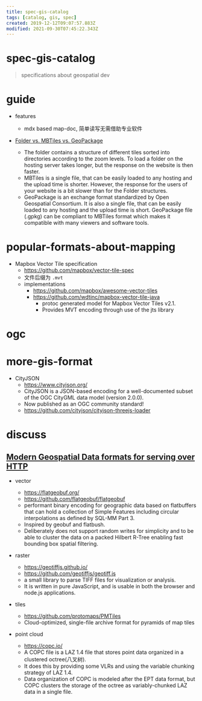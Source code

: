 ```yaml
---
title: spec-gis-catalog
tags: [catalog, gis, spec]
created: 2019-12-12T09:07:57.883Z
modified: 2021-09-30T07:45:22.343Z
---
```


# spec-gis-catalog

> specifications about geospatial dev

# guide
- features
  - mdx based map-doc, 简单读写无需借助专业软件

- [Folder vs. MBTiles vs. GeoPackage](https://documentation.maptiler.com/hc/en-us/articles/360020886878-Folder-vs-MBTiles-vs-GeoPackage)
  - The folder contains a structure of different tiles sorted into directories according to the zoom levels. To load a folder on the hosting server takes longer, but the response on the website is then faster.
  - MBTiles is a single file, that can be easily loaded to any hosting and the upload time is shorter. However, the response for the users of your website is a bit slower than for the Folder structures.
  - GeoPackage is an exchange format standardized by Open Geospatial Consortium. It is also a single file, that can be easily loaded to any hosting and the upload time is short. GeoPackage file (.gpkg) can be compliant to MBTiles format which makes it compatible with many viewers and software tools.
# popular-formats-about-mapping
- Mapbox Vector Tile specification
  - https://github.com/mapbox/vector-tile-spec
  - 文件后缀为 `.mvt`
  - implementations 
    - https://github.com/mapbox/awesome-vector-tiles
    - https://github.com/wdtinc/mapbox-vector-tile-java
      - protoc generated model for Mapbox Vector Tiles v2.1.
      - Provides MVT encoding through use of the jts library
# ogc

# more-gis-format

- CityJSON
  - https://www.cityjson.org/
  - CityJSON is a JSON-based encoding for a well-documented subset of the OGC CityGML data model (version 2.0.0). 
  - Now published as an OGC community standard!
  - https://github.com/cityjson/cityjson-threejs-loader
# discuss

## [Modern Geospatial Data formats for serving over HTTP](https://twitter.com/sabman/status/1443294413933928468)

- vector
  - https://flatgeobuf.org/
  - https://github.com/flatgeobuf/flatgeobuf
  - performant binary encoding for geographic data based on flatbuffers that can hold a collection of Simple Features including circular interpolations as defined by SQL-MM Part 3.
  - Inspired by geobuf and flatbush. 
  - Deliberately does not support random writes for simplicity and to be able to cluster the data on a packed Hilbert R-Tree enabling fast bounding box spatial filtering.

- raster
  - https://geotiffjs.github.io/
  - https://github.com/geotiffjs/geotiff.js
  - a small library to parse TIFF files for visualization or analysis. 
  - It is written in pure JavaScript, and is usable in both the browser and node.js applications.

- tiles
  - https://github.com/protomaps/PMTiles
  - Cloud-optimized, single-file archive format for pyramids of map tiles

- point cloud
  - https://copc.io/
  - A COPC file is a LAZ 1.4 file that stores point data organized in a clustered octree(八叉树). 
  - It does this by providing some VLRs and using the variable chunking strategy of LAZ 1.4.
  - Data organization of COPC is modeled after the EPT data format, but COPC clusters the storage of the octree as variably-chunked LAZ data in a single file.
